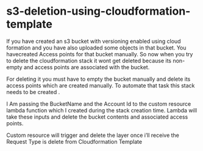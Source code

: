 # s3-deletion-using-cloudformation-template

If you have created an s3 bucket with versioning enabled using cloud formation and you have also uploaded some objects in that bucket. You havecreated Access points for that bucket manually. So now when you try to delete the cloudformation stack it wont get deleted because its non-empty and access points are associated with the bucket.

For deleting it you must have to empty the bucket manually and delete its access points which are created manually. To automate that task this stack needs to be created .

I Am passing the BucketName and the Account Id to the custom resource lambda function which I created during the stack creation time. Lambda will take these inputs and delete the bucket contents and associated access points.

Custom resource will trigger and delete the layer once i’ll receive the Request Type is delete from Cloudformation Template

